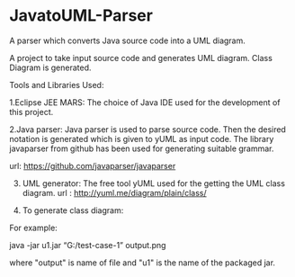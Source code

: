 # JavatoUML-Parser
A parser which converts Java source code into a UML diagram. 

A project to take input source code and generates UML diagram. Class Diagram is generated.

Tools and Libraries Used:

1.Eclipse JEE MARS: The choice of Java IDE used for the development of this project.

2.Java parser: Java parser is used to parse source code. Then the desired notation is generated which is
given to yUML as input code. The library javaparser from github has been used for generating suitable
grammar.

url: https://github.com/javaparser/javaparser

3. UML generator: The free tool yUML used for the getting the UML class diagram.
url : http://yuml.me/diagram/plain/class/

4. To generate class diagram:

For example:

java -jar u1.jar “G:/test-case-1” output.png

where "output" is name of file and "u1" is the name of the packaged jar.

